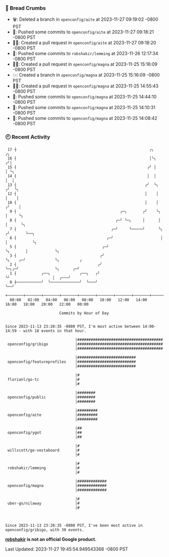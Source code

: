 ### 🍞 Bread Crumbs

 * 🗑: Deleted a branch in `openconfig/aite` at 2023-11-27 09:19:02 -0800 PST
 * 🚢: Pushed some commits to `openconfig/aite` at 2023-11-27 09:18:21 -0800 PST
 * ✍🏼: Created a pull request in `openconfig/aite` at 2023-11-27 09:18:20 -0800 PST
 * 🚢: Pushed some commits to `robshakir/lemming` at 2023-11-26 12:17:34 -0800 PST
 * ✍🏼: Created a pull request in `openconfig/magna` at 2023-11-25 15:16:09 -0800 PST
 * 💥: Created a branch in `openconfig/magna` at 2023-11-25 15:16:09 -0800 PST
 * ✍🏼: Created a pull request in `openconfig/magna` at 2023-11-25 14:55:43 -0800 PST
 * 🚢: Pushed some commits to `openconfig/magna` at 2023-11-25 14:44:10 -0800 PST
 * 🚢: Pushed some commits to `openconfig/magna` at 2023-11-25 14:10:31 -0800 PST
 * 🚢: Pushed some commits to `openconfig/magna` at 2023-11-25 14:08:42 -0800 PST

### 🕘 Recent Activity
```
 17 ┼                                                           ╭╮                ╭╮
 16 ┤                                                           │╰╮              ╭╯│
 15 ┤                                                          ╭╯ │              │ ╰╮
 14 ┤                                                          │  │              │  │
 13 ┤                                                         ╭╯  ╰╮            ╭╯  ╰╮
 12 ┤                                                         │    │            │    │
 10 ┤                                                         │    │           ╭╯    │
  9 ┤                                              ╭─╮       ╭╯    ╰╮          │     ╰╮
  8 ┤                                            ╭─╯ ╰─╮     │      │          │      ╰╮
  7 ┤                                          ╭─╯     ╰─────╯      ╰╮        ╭╯       ╰──╮
  6 ┤                                        ╭─╯                     │        │           ╰╮
  5 ┤                                      ╭─╯                       ╰╮       │            ╰╮
  3 ┤                                     ╭╯                          ╰╮    ╭─╯             ╰╮         ╭
  2 ┤                                    ╭╯                            ╰─╮╭─╯                ╰╮      ╭─╯
  1 ┤           ╭──╮             ╭──╮   ╭╯                               ╰╯                   │  ╭───╯
  0 ┼───────────╯  ╰─────────────╯  ╰───╯                                                     ╰──╯
    +───────+───────+───────+───────+───────+───────+───────+───────+───────+───────+───────+───────+────
  00:00   02:00   04:00   06:00   08:00   10:00   12:00   14:00   16:00   18:00   20:00   22:00   00:00   

						Commits by Hour of Day


Since 2023-11-13 23:20:35 -0800 PST, I'm most active between 14:00-14:59 - with 18 events in that hour.

```



```
                               |######################################
 openconfig/gribigo            |######################################
                               |######################################

                               |##########################
 openconfig/featureprofiles    |##########################
                               |##########################

                               |#
 florianl/go-tc                |#
                               |#

                               |########
 openconfig/public             |########
                               |########

                               |#########
 openconfig/aite               |#########
                               |#########

                               |##
 openconfig/ygot               |##
                               |##

                               |#
 willscott/go-vestaboard       |#
                               |#

                               |#
 robshakir/lemming             |#
                               |#

                               |#############
 openconfig/magna              |#############
                               |#############

                               |#
 uber-go/nilaway               |#
                               |#



Since 2023-11-13 23:20:35 -0800 PST, I've been most active in openconfig/gribigo, with 38 events.

```
**[robshakir](mailto:robjs@google.com) is not an official Google product.**  


Last Updated: 2023-11-27 19:45:54.949543368 -0800 PST
